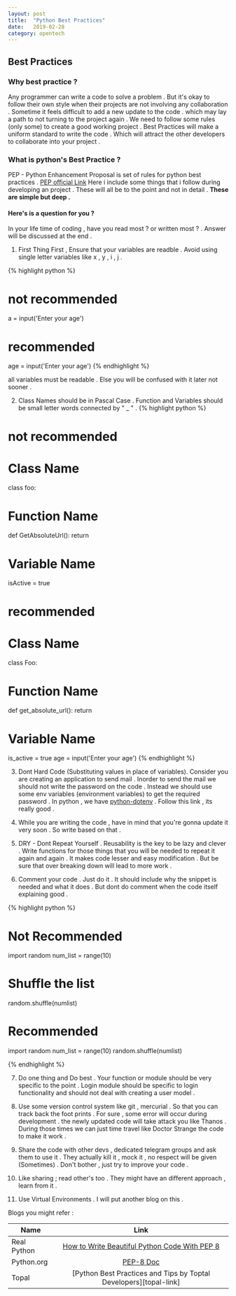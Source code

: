```yaml
---
layout: post
title:  "Python Best Practices"
date:   2019-02-28
category: opentech
---
```


## Best Practices 

### Why best practice ?
Any programmer can write a code to solve a problem . But it's okay to follow their own style when their projects are not 
involving any collaboration . Sometime it feels difficult to add a new update to the code . which may lay a path to not turning to the 
project again . We need to follow some rules (only some) to create a good working project . Best Practices will make a uniform standard
to write the code . Which will attract the other developers to collaborate into your project . 

### What is python's Best Practice ?
PEP - Python Enhancement Proposal is set of rules for python best practices . [PEP official Link][pep-link]
Here i include some things that i follow during developing an project . These will all be to the point and not in detail . 
<b>These are simple but deep .</b>

<h4> Here's is a question for you ? </h4>

In your life time of coding , have you read most ? or written most ? . Answer will be discussed at the end .   

1. First Thing First , Ensure that your variables are readble . Avoid using single letter variables like x , y , i , j .

{% highlight python %}
# not recommended
a = input('Enter your age')
# recommended
age = input('Enter your age')
{% endhighlight %}

all variables must be readable . Else you will be confused with it later not sooner . 

2. Class Names should be in Pascal Case . Function and Variables should be small letter words connected by " _ " .
{% highlight python %}
# not recommended
# Class Name
class foo:

# Function Name 
def GetAbsoluteUrl():
  return 

# Variable Name 
isActive = true 

# recommended
# Class Name 
class Foo:

# Function Name
def get_absolute_url():
  return 

# Variable Name 
is_active = true 
age = input('Enter your age')
{% endhighlight %}

3. Dont Hard Code (Substituting values in place of variables). Consider you are creating an application to send mail . Inorder to send the mail we should not write the password on the code .
Instead we should use some env variables (environment variables) to get the required password . 
In python , we have [python-dotenv][pdotenv] . Follow this link , its really good .

4. While you are writing the code , have in mind that you're gonna update it very soon . So write based on that . 

5. DRY - Dont Repeat Yourself . Reusability is the key to be lazy and clever . Write functions for those things that you will be needed to repeat it again and again . It makes code lesser and easy modification . But be sure that over breaking down will lead to more work . 

6. Comment your code . Just do it . It should include why the snippet is needed and what it does . But dont do comment when the code itself explaining good . 

{% highlight python %}

# Not Recommended
import random 
num_list = range(10)
# Shuffle the list 
random.shuffle(numlist)

# Recommended 
import random 
num_list = range(10)
random.shuffle(numlist)

{% endhighlight %}

7. Do one thing and Do best . Your function or module should be very specific to the point . 
Login module should be specific to login functionality and should not deal with creating a user model . 

8. Use some version control system like git , mercurial . So that you can track back the 
foot prints . For sure , some error will occur during development . the newly updated code will take attack you like Thanos . During those times we can just time travel like Doctor Strange the code to make it work .

9. Share the code with other devs , dedicated telegram groups and ask them to use it . They actually kill it , mock it , no respect will be given (Sometimes) . Don't bother , just try to improve your code . 

10. Like sharing ; read other's too . They might have an different approach , learn from it . 

11. Use Virtual Environments . I will put another blog on this . 

Blogs you might refer :

| Name          | Link          | 
| ------------- |:-------------:| 
| Real Python   | [How to Write Beautiful Python Code With PEP 8][pep-8] | 
| Python.org    | [PEP-8 Doc][pep-link]      | 
| Topal | [Python Best Practices and Tips by Toptal Developers][topal-link]      | 


[total-link]: https://www.toptal.com/python/tips-and-practices
[pep-8]: https://realpython.com/python-pep8/
[pep-link]: https://www.python.org/dev/peps/pep-0008/
[pdotenv]: https://github.com/theskumar/python-dotenv
